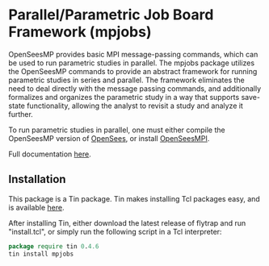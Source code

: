 # Parallel/Parametric Job Board Framework (mpjobs)

OpenSeesMP provides basic MPI message-passing commands, which can be used to run parametric studies in parallel. 
The mpjobs package utilizes the OpenSeesMP commands to provide an abstract framework for running parametric studies in series and parallel. 
The framework eliminates the need to deal directly with the message passing commands, and additionally formalizes and organizes the parametric study in a way that supports save-state functionality, allowing the analyst to revisit a study and analyze it further.

To run parametric studies in parallel, one must either compile the OpenSeesMP version of [OpenSees](https://github.com/OpenSees/OpenSees), or install [OpenSeesMPI](https://github.com/ambaker1/OpenSeesMPI).

Full documentation [here](https://raw.githubusercontent.com/ambaker1/mpjobs/main/doc/mpjobs.pdf).
 
## Installation
This package is a Tin package. Tin makes installing Tcl packages easy, and is available [here](https://github.com/ambaker1/Tin).

After installing Tin, either download the latest release of flytrap and run "install.tcl", or simply run the following script in a Tcl interpreter:
```tcl
package require tin 0.4.6
tin install mpjobs
```
